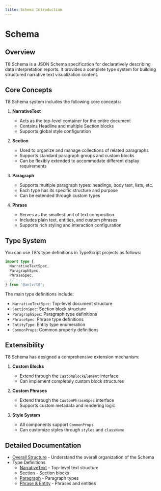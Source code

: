 ```yaml
---
title: Schema Introduction
---
```


# Schema

## Overview

T8 Schema is a JSON Schema specification for declaratively describing data interpretation reports. It provides a complete type system for building structured narrative text visualization content.

## Core Concepts

T8 Schema system includes the following core concepts:

1. **NarrativeText**

   - Acts as the top-level container for the entire document
   - Contains Headline and multiple Section blocks
   - Supports global style configuration

2. **Section**

   - Used to organize and manage collections of related paragraphs
   - Supports standard paragraph groups and custom blocks
   - Can be flexibly extended to accommodate different display requirements

3. **Paragraph**

   - Supports multiple paragraph types: headings, body text, lists, etc.
   - Each type has its specific structure and purpose
   - Can be extended through custom types

4. **Phrase**
   - Serves as the smallest unit of text composition
   - Includes plain text, entities, and custom phrases
   - Supports rich styling and interaction configuration

## Type System

You can use T8's type definitions in TypeScript projects as follows:

```ts
import type {
  NarrativeTextSpec,
  ParagraphSpec,
  PhraseSpec,
  // ...
} from '@antv/t8';
```

The main type definitions include:

- `NarrativeTextSpec`: Top-level document structure
- `SectionSpec`: Section block structure
- `ParagraphSpec`: Paragraph type definitions
- `PhraseSpec`: Phrase type definitions
- `EntityType`: Entity type enumeration
- `CommonProps`: Common property definitions

## Extensibility

T8 Schema has designed a comprehensive extension mechanism:

1. **Custom Blocks**

   - Extend through the `CustomBlockElement` interface
   - Can implement completely custom block structures

2. **Custom Phrases**

   - Extend through the `CustomPhraseSpec` interface
   - Supports custom metadata and rendering logic

3. **Style System**
   - All components support `CommonProps`
   - Can customize styles through `styles` and `className`

## Detailed Documentation

- [Overall Structure](./structure.md) - Understand the overall organization of the Schema
- Type Definitions
  - [NarrativeText](./types/narrative-text.md) - Top-level text structure
  - [Section](./types/section.md) - Section blocks
  - [Paragraph](./types/paragraph.md) - Paragraph types
  - [Phrase & Entity](./types/phrase.md) - Phrases and entities
